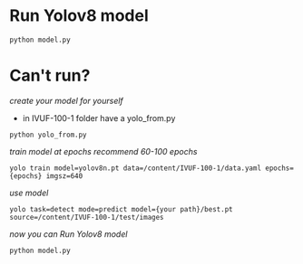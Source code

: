 # Run Yolov8 model

```
python model.py

```

# Can't run?

_create your model for yourself_

- in IVUF-100-1 folder have a yolo_from.py

```
python yolo_from.py
```

_train model at epochs recommend 60-100 epochs_

```
yolo train model=yolov8n.pt data=/content/IVUF-100-1/data.yaml epochs={epochs} imgsz=640
```

_use model_

```
yolo task=detect mode=predict model={your path}/best.pt  source=/content/IVUF-100-1/test/images
```

_now you can Run Yolov8 model_

```
python model.py

```
